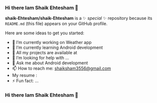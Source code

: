 ### Hi there Iam Shaik Ehtesham 👋





**shaik-Ehtesham/shaik-Ehtesham** is a ✨ _special_ ✨ repository because its `README.md` (this file) appears on your GitHub profile.

Here are some ideas to get you started:

- 🔭 I’m currently working on Weather app
- 🌱 I’m currently learning Android development
- 👯 All my projects are available at
- 🤔 I’m looking for help with ...
- 💬 Ask me about Android development
- 📫 How to reach me: shaiksham3556@gmail.com
-  My resume : 
- ⚡ Fun fact: ...
### Hi there Iam Shaik Ehtesham 👋


